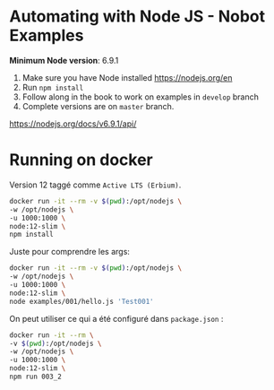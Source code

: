 # Automating with Node JS - Nobot Examples

**Minimum Node version**: 6.9.1

1. Make sure you have Node installed https://nodejs.org/en
1. Run `npm install`
1. Follow along in the book to work on examples in `develop` branch
1. Complete versions are on `master` branch.

https://nodejs.org/docs/v6.9.1/api/

# Running on docker

Version 12 taggé comme `Active LTS (Erbium)`.

```bash
docker run -it --rm -v $(pwd):/opt/nodejs \
-w /opt/nodejs \
-u 1000:1000 \
node:12-slim \
npm install
```

Juste pour comprendre les args:

```bash
docker run -it --rm -v $(pwd):/opt/nodejs \
-w /opt/nodejs \
-u 1000:1000 \
node:12-slim \
node examples/001/hello.js 'Test001'
```

On peut utiliser ce qui a été configuré dans `package.json` :

```bash
docker run -it --rm \
-v $(pwd):/opt/nodejs \
-w /opt/nodejs \
-u 1000:1000 \
node:12-slim \
npm run 003_2
```